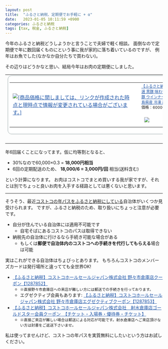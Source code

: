 ```yaml
---
layout: post
title:  "ふるさと納税、定期便でお手軽に + α"
date:   2023-01-05 10:11:59 +0900
categories: ふるさと納税
tags: [tax, 税金, ふるさと納税]
---
```

今年のふるさと納税どうしようかと言うことで夫婦で軽く相談。
面倒なので定期便で年に数回届くものにという事に我が家的に落ち着いているのですが、
例年はお魚でした(なかなか自分たちで買わない)。

その辺りはどうかなと思い、結局今年はお肉の定期便にしました。

<table border="0" cellPadding="0" cellSpacing="0"><tbody><tr><td><div style="background-color:#FFFFFF;margin:0px;padding:5px;text-align:center;overflow:hidden;border:1px solid #95a5a6;border-radius:0.75rem;width:824px"><table><tbody><tr><td style="width:400px"><a href="https://hb.afl.rakuten.co.jp/hgc/2e834aad.3a4ea501.2e834aae.9c499397/_RTtool10000000?pc=https%3A%2F%2Fitem.rakuten.co.jp%2Ff462209-minamisatsuma%2F01-at01%2F&amp;link_type=picttext&amp;ut=eyJwYWdlIjoidG9vbCIsInR5cGUiOiJwaWN0dGV4dCIsInNpemUiOiI0MDB4NDAwIiwibmFtIjoxLCJuYW1wIjoicmlnaHQiLCJjb20iOjEsImNvbXAiOiJkb3duIiwicHJpY2UiOjEsImJvciI6MSwiY29sIjoxLCJiYnRuIjoxfQ%3D%3D" target="_blank" rel="nofollow noopener noreferrer" style="word-wrap:break-word;color:#1d54a7"><img src="https://hbb.afl.rakuten.co.jp/hgb/2e834aad.3a4ea501.2e834aae.9c499397/?me_id=1333278&amp;item_id=10005418&amp;m=https%3A%2F%2Fthumbnail.image.rakuten.co.jp%2F%400_mall%2Ff462209-minamisatsuma%2Fcabinet%2Fbuta%2Fimgrc0103129693.jpg%3F_ex%3D80x80&amp;pc=https%3A%2F%2Fthumbnail.image.rakuten.co.jp%2F%400_mall%2Ff462209-minamisatsuma%2Fcabinet%2Fbuta%2Fimgrc0103129693.jpg%3F_ex%3D400x400&amp;s=400x400&amp;t=picttext" style="margin:2px" alt="[商品価格に関しましては、リンクが作成された時点と現時点で情報が変更されている場合がございます。]" title="[商品価格に関しましては、リンクが作成された時点と現時点で情報が変更されている場合がございます。]" border="0"/></a></td><td style="width:408px;vertical-align:top"><p style="font-size:12px;line-height:1.4em;text-align:left;margin:0px;padding:2px 6px;word-wrap:break-word"><a href="https://hb.afl.rakuten.co.jp/hgc/2e834aad.3a4ea501.2e834aae.9c499397/_RTtool10000000?pc=https%3A%2F%2Fitem.rakuten.co.jp%2Ff462209-minamisatsuma%2F01-at01%2F&amp;link_type=picttext&amp;ut=eyJwYWdlIjoidG9vbCIsInR5cGUiOiJwaWN0dGV4dCIsInNpemUiOiI0MDB4NDAwIiwibmFtIjoxLCJuYW1wIjoicmlnaHQiLCJjb20iOjEsImNvbXAiOiJkb3duIiwicHJpY2UiOjEsImJvciI6MSwiY29sIjoxLCJiYnRuIjoxfQ%3D%3D" target="_blank" rel="nofollow noopener noreferrer" style="word-wrap:break-word;color:#1d54a7">【ふるさと納税】 定期便 黒豚のプロフェッショナル「コワダヤ」の 厳選 黒豚 味わい尽くしコース（全6回） しゃぶしゃぶ 生姜焼き 焼き豚 焼豚 ウインナー ソーセージ ロース 切落し 切り落とし 総菜 簡単調理 鹿児島県産 冷凍 南さつま市 送料無料</a><br/><span>価格：60000円（税別、送料別)</span><span style="color:#BBB">(2023/1/5時点)</span></p><a href="https://hb.afl.rakuten.co.jp/hgc/2e834aad.3a4ea501.2e834aae.9c499397/_RTtool10000000?pc=https%3A%2F%2Fitem.rakuten.co.jp%2Ff462209-minamisatsuma%2F01-at01%2F%3Fscid%3Daf_pc_bbtn&amp;link_type=picttext&amp;ut=eyJwYWdlIjoidG9vbCIsInR5cGUiOiJwaWN0dGV4dCIsInNpemUiOiI0MDB4NDAwIiwibmFtIjoxLCJuYW1wIjoicmlnaHQiLCJjb20iOjEsImNvbXAiOiJkb3duIiwicHJpY2UiOjEsImJvciI6MSwiY29sIjoxLCJiYnRuIjoxfQ%3D%3D" target="_blank" rel="nofollow noopener noreferrer" style="word-wrap:break-word;color:#1d54a7"><div style="margin:15px"><img src="https://static.affiliate.rakuten.co.jp/makelink/rl.svg" style="float:left;max-height:27px;width:auto;margin-top:5px"/><div style="float:right;width:50%;height:32px;background-color:#bf0000;color:#fff !important;font-size:14px;font-weight:500;line-height:32px;margin-left:1px;padding:0 12px;border-radius:16px;cursor:pointer;text-align:center">楽天で購入</div></div></a></td></tr></tbody></table></div><br/><p style="color:#000000;font-size:12px;line-height:1.4em;margin:5px;word-wrap:break-word"></p></td></tr></tbody></table>

年6回届くことになってます。仮に均等割となると、

- 30%なので60,000×0.3 = **18,000円相当**
- 6回の定期配送のため、 **18,000/6 = 3,000円/回** 相当(送料含む)

という計算になります。
お肉はコストコでまとめ買いする我が家ですが、それとは別でちょっと良いお肉を入手する経路としては悪くないと思います。

---

そうそう、最近[コストコの年パスをふるさと納税にしている](https://hb.afl.rakuten.co.jp/hgc/003e5c74.f137d046.088e8594.bfbd9ed2/?pc=https%3A%2F%2Fsearch.rakuten.co.jp%2Fsearch%2Fmall%2F%25E3%2581%25B5%25E3%2582%258B%25E3%2581%2595%25E3%2581%25A8%25E7%25B4%258D%25E7%25A8%258E%2B%25E3%2582%25B3%25E3%2582%25B9%25E3%2583%2588%25E3%2582%25B3%2F%3Fl-id%3Ds_search%26l2-id%3Dshop_header_search&link_type=hybrid_url&ut=eyJwYWdlIjoidXJsIiwidHlwZSI6Imh5YnJpZF91cmwiLCJjb2wiOjF9)自治体がいくつか見受けられます。
ですが、ふるさと納税のため、取り扱いにちょっと注意が必要です。

- 自分が住んでいる自治体には適用不可能です
    - 自宅そばにあるコストコのパスは取得できない
- 納税先の自治体に行けるなら手続き可能な場合がある
    - もしくは**郵便で自治体内のコストコへの手続きを代行してもらえる**場合は可能

実はこれができる自治体はちょびっとあります。
もちろんコストコのメンバーズカードは発行場所と違ってても全世界OK!

- <a href="https://hb.afl.rakuten.co.jp/hgc/2e95b70e.013aa3f6.2e95b70f.15577ba6/_RTtool10000000?pc=https%3A%2F%2Fitem.rakuten.co.jp%2Ff172120-nonoichi%2F1287852%2F&amp;link_type=text&amp;ut=eyJwYWdlIjoidG9vbCIsInR5cGUiOiJ0ZXh0Iiwic2l6ZSI6IjQwMHg0MDAiLCJuYW0iOjAsIm5hbXAiOiJyaWdodCIsImNvbSI6MCwiY29tcCI6ImRvd24iLCJwcmljZSI6MSwiYm9yIjoxLCJjb2wiOjEsImJidG4iOjF9" target="_blank" rel="nofollow noopener noreferrer" style="word-wrap:break-word;color:#1d54a7">【ふるさと納税】コストコホールセールジャパン株式会社 野々市倉庫店クーポン【1287852】</a>
    - `※直接野々市倉庫店への来店が難しい方には郵送での手続きを行っております。`
    - エグゼクティブ会員もあります: <a href="https://hb.afl.rakuten.co.jp/hgc/2e95b70e.013aa3f6.2e95b70f.15577ba6/_RTtool10000000?pc=https%3A%2F%2Fitem.rakuten.co.jp%2Ff172120-nonoichi%2F1287853%2F&amp;link_type=text&amp;ut=eyJwYWdlIjoidG9vbCIsInR5cGUiOiJ0ZXh0Iiwic2l6ZSI6IjQwMHg0MDAiLCJuYW0iOjAsIm5hbXAiOiJyaWdodCIsImNvbSI6MCwiY29tcCI6ImRvd24iLCJwcmljZSI6MSwiYm9yIjoxLCJjb2wiOjEsImJidG4iOjF9" target="_blank" rel="nofollow noopener noreferrer" style="word-wrap:break-word;color:#1d54a7">【ふるさと納税】コストコホールセールジャパン株式会社 野々市倉庫店エグゼクティブクーポン【1287853】</a>
- <a href="https://hb.afl.rakuten.co.jp/hgc/2e95b55d.84c99885.2e95b55e.1653b394/_RTtool10000000?pc=https%3A%2F%2Fitem.rakuten.co.jp%2Ff162116-imizu%2F56830314%2F&amp;link_type=text&amp;ut=eyJwYWdlIjoidG9vbCIsInR5cGUiOiJ0ZXh0Iiwic2l6ZSI6IjQwMHg0MDAiLCJuYW0iOjAsIm5hbXAiOiJyaWdodCIsImNvbSI6MCwiY29tcCI6ImRvd24iLCJwcmljZSI6MSwiYm9yIjoxLCJjb2wiOjEsImJidG4iOjF9" target="_blank" rel="nofollow noopener noreferrer" style="word-wrap:break-word;color:#1d54a7">【ふるさと納税】コストコホールセールジャパン株式会社　射水倉庫店ゴールドスター会員クーポン　【チケット・入場券・優待券・チケット】</a>
    - `※直接ご来店が難しい場合は郵送による対応が可能です。射水倉庫店へご来店頂けない方は封書をご返送下さいませ。`

私は使ってませんけど、コストコの年パスを実質無料にしたいという方はお試しください。




